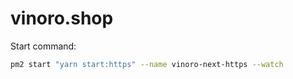 # vinoro.shop


Start command:

```bash
pm2 start "yarn start:https" --name vinoro-next-https --watch
```
